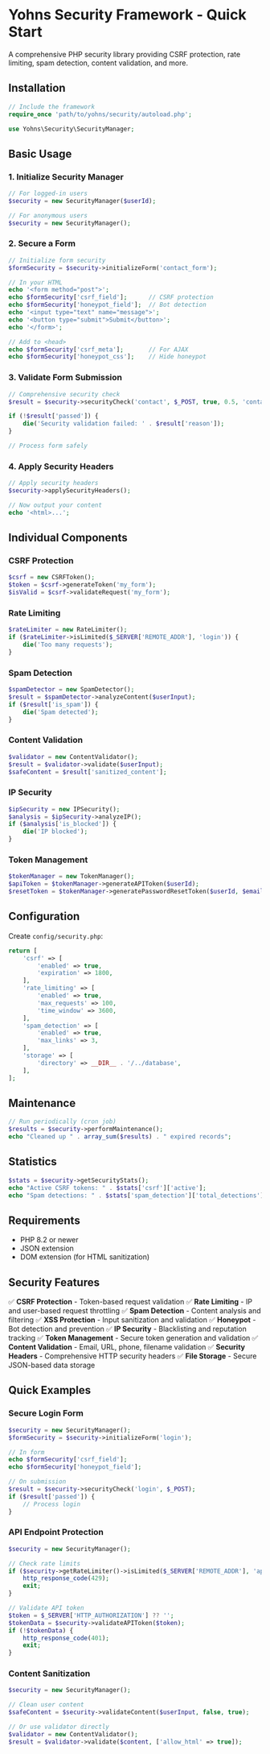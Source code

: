 # Yohns Security Framework - Quick Start

A comprehensive PHP security library providing CSRF protection, rate limiting, spam detection, content validation, and more.

## Installation

```php
// Include the framework
require_once 'path/to/yohns/security/autoload.php';

use Yohns\Security\SecurityManager;
```

## Basic Usage

### 1. Initialize Security Manager

```php
// For logged-in users
$security = new SecurityManager($userId);

// For anonymous users
$security = new SecurityManager();
```

### 2. Secure a Form

```php
// Initialize form security
$formSecurity = $security->initializeForm('contact_form');

// In your HTML
echo '<form method="post">';
echo $formSecurity['csrf_field'];      // CSRF protection
echo $formSecurity['honeypot_field'];  // Bot detection
echo '<input type="text" name="message">';
echo '<button type="submit">Submit</button>';
echo '</form>';

// Add to <head>
echo $formSecurity['csrf_meta'];       // For AJAX
echo $formSecurity['honeypot_css'];    // Hide honeypot
```

### 3. Validate Form Submission

```php
// Comprehensive security check
$result = $security->securityCheck('contact', $_POST, true, 0.5, 'contact_form');

if (!$result['passed']) {
    die('Security validation failed: ' . $result['reason']);
}

// Process form safely
```

### 4. Apply Security Headers

```php
// Apply security headers
$security->applySecurityHeaders();

// Now output your content
echo '<html>...';
```

## Individual Components

### CSRF Protection
```php
$csrf = new CSRFToken();
$token = $csrf->generateToken('my_form');
$isValid = $csrf->validateRequest('my_form');
```

### Rate Limiting
```php
$rateLimiter = new RateLimiter();
if ($rateLimiter->isLimited($_SERVER['REMOTE_ADDR'], 'login')) {
    die('Too many requests');
}
```

### Spam Detection
```php
$spamDetector = new SpamDetector();
$result = $spamDetector->analyzeContent($userInput);
if ($result['is_spam']) {
    die('Spam detected');
}
```

### Content Validation
```php
$validator = new ContentValidator();
$result = $validator->validate($userInput);
$safeContent = $result['sanitized_content'];
```

### IP Security
```php
$ipSecurity = new IPSecurity();
$analysis = $ipSecurity->analyzeIP();
if ($analysis['is_blocked']) {
    die('IP blocked');
}
```

### Token Management
```php
$tokenManager = new TokenManager();
$apiToken = $tokenManager->generateAPIToken($userId);
$resetToken = $tokenManager->generatePasswordResetToken($userId, $email);
```

## Configuration

Create `config/security.php`:

```php
return [
    'csrf' => [
        'enabled' => true,
        'expiration' => 1800,
    ],
    'rate_limiting' => [
        'enabled' => true,
        'max_requests' => 100,
        'time_window' => 3600,
    ],
    'spam_detection' => [
        'enabled' => true,
        'max_links' => 3,
    ],
    'storage' => [
        'directory' => __DIR__ . '/../database',
    ],
];
```

## Maintenance

```php
// Run periodically (cron job)
$results = $security->performMaintenance();
echo "Cleaned up " . array_sum($results) . " expired records";
```

## Statistics

```php
$stats = $security->getSecurityStats();
echo "Active CSRF tokens: " . $stats['csrf']['active'];
echo "Spam detections: " . $stats['spam_detection']['total_detections'];
```

## Requirements

- PHP 8.2 or newer
- JSON extension
- DOM extension (for HTML sanitization)

## Security Features

✅ **CSRF Protection** - Token-based request validation
✅ **Rate Limiting** - IP and user-based request throttling
✅ **Spam Detection** - Content analysis and filtering
✅ **XSS Protection** - Input sanitization and validation
✅ **Honeypot** - Bot detection and prevention
✅ **IP Security** - Blacklisting and reputation tracking
✅ **Token Management** - Secure token generation and validation
✅ **Content Validation** - Email, URL, phone, filename validation
✅ **Security Headers** - Comprehensive HTTP security headers
✅ **File Storage** - Secure JSON-based data storage

## Quick Examples

### Secure Login Form
```php
$security = new SecurityManager();
$formSecurity = $security->initializeForm('login');

// In form
echo $formSecurity['csrf_field'];
echo $formSecurity['honeypot_field'];

// On submission
$result = $security->securityCheck('login', $_POST);
if ($result['passed']) {
    // Process login
}
```

### API Endpoint Protection
```php
$security = new SecurityManager();

// Check rate limits
if ($security->getRateLimiter()->isLimited($_SERVER['REMOTE_ADDR'], 'api')) {
    http_response_code(429);
    exit;
}

// Validate API token
$token = $_SERVER['HTTP_AUTHORIZATION'] ?? '';
$tokenData = $security->validateAPIToken($token);
if (!$tokenData) {
    http_response_code(401);
    exit;
}
```

### Content Sanitization
```php
$security = new SecurityManager();

// Clean user content
$safeContent = $security->validateContent($userInput, false, true);

// Or use validator directly
$validator = new ContentValidator();
$result = $validator->validate($content, ['allow_html' => true]);
```